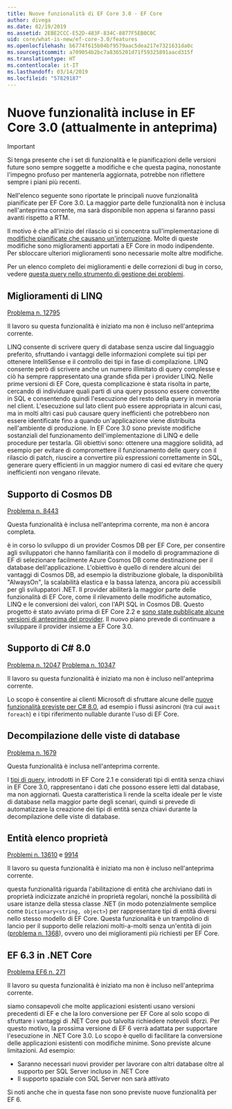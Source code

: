 ```yaml
---
title: Nuove funzionalità di EF Core 3.0 - EF Core
author: divega
ms.date: 02/19/2019
ms.assetid: 2EBE2CCC-E52D-483F-834C-8877F5EB0C0C
uid: core/what-is-new/ef-core-3.0/features
ms.openlocfilehash: b6774f615b04bf9579aac5dea217e7321631da0c
ms.sourcegitcommit: a709054b2bc7a8365201d71f59325891aacd315f
ms.translationtype: HT
ms.contentlocale: it-IT
ms.lasthandoff: 03/14/2019
ms.locfileid: "57829187"
---
```

# <a name="new-features-included-in-ef-core-30-currently-in-preview"></a>Nuove funzionalità incluse in EF Core 3.0 (attualmente in anteprima)

> [!IMPORTANT]
> Si tenga presente che i set di funzionalità e le pianificazioni delle versioni future sono sempre soggette a modifiche e che questa pagina, nonostante l'impegno profuso per mantenerla aggiornata, potrebbe non riflettere sempre i piani più recenti.

Nell'elenco seguente sono riportate le principali nuove funzionalità pianificate per EF Core 3.0.
La maggior parte delle funzionalità non è inclusa nell'anteprima corrente, ma sarà disponibile non appena si faranno passi avanti rispetto a RTM.

Il motivo è che all'inizio del rilascio ci si concentra sull'implementazione di [modifiche pianificate che causano un'interruzione](xref:core/what-is-new/ef-core-3.0/breaking-changes).
Molte di queste modifiche sono miglioramenti apportati a EF Core in modo indipendente.
Per sbloccare ulteriori miglioramenti sono necessarie molte altre modifiche. 

Per un elenco completo dei miglioramenti e delle correzioni di bug in corso, vedere [questa query nello strumento di gestione dei problemi](https://github.com/aspnet/EntityFrameworkCore/issues?q=is%3Aopen+is%3Aissue+milestone%3A3.0.0+sort%3Areactions-%2B1-desc).

## <a name="linq-improvements"></a>Miglioramenti di LINQ 

[Problema n. 12795](https://github.com/aspnet/EntityFrameworkCore/issues/12795)

Il lavoro su questa funzionalità è iniziato ma non è incluso nell'anteprima corrente.

LINQ consente di scrivere query di database senza uscire dal linguaggio preferito, sfruttando i vantaggi delle informazioni complete sui tipi per ottenere IntelliSense e il controllo dei tipi in fase di compilazione.
LINQ consente però di scrivere anche un numero illimitato di query complesse e ciò ha sempre rappresentato una grande sfida per i provider LINQ.
Nelle prime versioni di EF Core, questa complicazione è stata risolta in parte, cercando di individuare quali parti di una query possono essere convertite in SQL e consentendo quindi l'esecuzione del resto della query in memoria nel client.
L'esecuzione sul lato client può essere appropriata in alcuni casi, ma in molti altri casi può causare query inefficienti che potrebbero non essere identificate fino a quando un'applicazione viene distribuita nell'ambiente di produzione.
In EF Core 3.0 sono previste modifiche sostanziali del funzionamento dell'implementazione di LINQ e delle procedure per testarla.
Gli obiettivi sono: ottenere una maggiore solidità, ad esempio per evitare di compromettere il funzionamento delle query con il rilascio di patch, riuscire a convertire più espressioni correttamente in SQL, generare query efficienti in un maggior numero di casi ed evitare che query inefficienti non vengano rilevate.

## <a name="cosmos-db-support"></a>Supporto di Cosmos DB 

[Problema n. 8443](https://github.com/aspnet/EntityFrameworkCore/issues/8443)

Questa funzionalità è inclusa nell'anteprima corrente, ma non è ancora completa. 

è in corso lo sviluppo di un provider Cosmos DB per EF Core, per consentire agli sviluppatori che hanno familiarità con il modello di programmazione di EF di selezionare facilmente Azure Cosmos DB come destinazione per il database dell'applicazione.
L'obiettivo è quello di rendere alcuni dei vantaggi di Cosmos DB, ad esempio la distribuzione globale, la disponibilità "AlwaysOn", la scalabilità elastica e la bassa latenza, ancora più accessibili per gli sviluppatori .NET.
Il provider abiliterà la maggior parte delle funzionalità di EF Core, come il rilevamento delle modifiche automatico, LINQ e le conversioni dei valori, con l'API SQL in Cosmos DB.
Questo progetto è stato avviato prima di EF Core 2.2 e [sono state pubblicate alcune versioni di anteprima del provider](https://blogs.msdn.microsoft.com/dotnet/2018/10/17/announcing-entity-framework-core-2-2-preview-3/).
Il nuovo piano prevede di continuare a sviluppare il provider insieme a EF Core 3.0. 

## <a name="c-80-support"></a>Supporto di C# 8.0

[Problema n. 12047](https://github.com/aspnet/EntityFrameworkCore/issues/12047)
[Problema n. 10347](https://github.com/aspnet/EntityFrameworkCore/issues/10347)

Il lavoro su questa funzionalità è iniziato ma non è incluso nell'anteprima corrente.

Lo scopo è consentire ai clienti Microsoft di sfruttare alcune delle [nuove funzionalità previste per C# 8.0](https://blogs.msdn.microsoft.com/dotnet/2018/11/12/building-c-8-0/), ad esempio i flussi asincroni (tra cui `await foreach`) e i tipi riferimento nullable durante l'uso di EF Core.

## <a name="reverse-engineering-of-database-views"></a>Decompilazione delle viste di database

[Problema n. 1679](https://github.com/aspnet/EntityFrameworkCore/issues/1679)

Questa funzionalità è inclusa nell'anteprima corrente.

I [tipi di query](xref:core/modeling/query-types), introdotti in EF Core 2.1 e considerati tipi di entità senza chiavi in EF Core 3.0, rappresentano i dati che possono essere letti dal database, ma non aggiornati.
Questa caratteristica li rende la scelta ideale per le viste di database nella maggior parte degli scenari, quindi si prevede di automatizzare la creazione dei tipi di entità senza chiavi durante la decompilazione delle viste di database.

## <a name="property-bag-entities"></a>Entità elenco proprietà 

[Problemi n. 13610](https://github.com/aspnet/EntityFrameworkCore/issues/13610) e [9914](https://github.com/aspnet/EntityFrameworkCore/issues/9914)

Il lavoro su questa funzionalità è iniziato ma non è incluso nell'anteprima corrente. 

questa funzionalità riguarda l'abilitazione di entità che archiviano dati in proprietà indicizzate anziché in proprietà regolari, nonché la possibilità di usare istanze della stessa classe .NET (in modo potenzialmente semplice come `Dictionary<string, object>`) per rappresentare tipi di entità diversi nello stesso modello di EF Core.
Questa funzionalità è un trampolino di lancio per il supporto delle relazioni molti-a-molti senza un'entità di join ([problema n. 1368](https://github.com/aspnet/EntityFrameworkCore/issues/1368)), ovvero uno dei miglioramenti più richiesti per EF Core.

## <a name="ef-63-on-net-core"></a>EF 6.3 in .NET Core 

[Problema EF6 n. 271](https://github.com/aspnet/EntityFramework6/issues/271)

Il lavoro su questa funzionalità è iniziato ma non è incluso nell'anteprima corrente. 

siamo consapevoli che molte applicazioni esistenti usano versioni precedenti di EF e che la loro conversione per EF Core al solo scopo di sfruttare i vantaggi di .NET Core può talvolta richiedere notevoli sforzi.
Per questo motivo, la prossima versione di EF 6 verrà adattata per supportare l'esecuzione in .NET Core 3.0.
Lo scopo è quello di facilitare la conversione delle applicazioni esistenti con modifiche minime.
Sono previste alcune limitazioni. Ad esempio:
- Saranno necessari nuovi provider per lavorare con altri database oltre al supporto per SQL Server incluso in .NET Core
- Il supporto spaziale con SQL Server non sarà attivato

Si noti anche che in questa fase non sono previste nuove funzionalità per EF 6.
